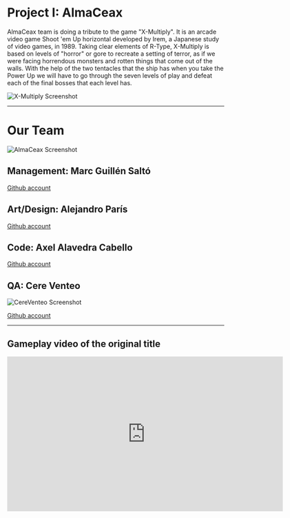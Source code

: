 # Project I: AlmaCeax
AlmaCeax team is doing a tribute to the game "X-Multiply". It is an arcade video game Shoot 'em Up horizontal developed by Irem, a Japanese study of video games, in 1989. Taking clear elements of R-Type, X-Multiply is based on levels of "horror" or gore to recreate a setting of terror, as if we were facing horrendous monsters and rotten things that come out of the walls. With the help of the two tentacles that the ship has when you take the Power Up we will have to go through the seven levels of play and defeat each of the final bosses that each level has.

![X-Multiply Screenshot](http://ghostarca.de/wp-content/uploads/2016/06/xm-5.jpg)

***

# Our Team
![AlmaCeax Screenshot](https://assets.entrepreneur.com/content/3x2/1300/20170821205622-trabajo-en-equipo.jpeg?width=750&crop=16:9)

## Management: Marc Guillén Saltó
[Github account](https://github.com/Marcgs96)


## Art/Design: Alejandro París 
[Github account](https://github.com/AlejandroParis)


## Code: Axel Alavedra Cabello
[Github account](https://github.com/AxelAlavedra)


## QA: Cere Venteo
![CereVenteo Screenshot](https://scontent-mad1-1.xx.fbcdn.net/v/t1.0-1/p160x160/10455762_10204400120716585_3854011848079828615_n.jpg?oh=fbf1e5b1ea222e70d94736c3dbbbc483&oe=5B0E7591)

[Github account](https://github.com/CereVenteo)

***

## Gameplay video of the original title
<iframe width="640" height="360" src="https://www.youtube.com/embed/GcoOZxjrLdk" frameborder="0" allow="autoplay; encrypted-media" allowfullscreen></iframe>
